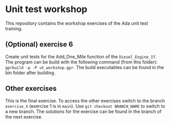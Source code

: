 # Unit test workshop
This repository contains the workshop exercises of the Ada unit test training.

## (Optional) exercise 6
Create unit tests for the Add_One_Mile function of the `Diesel_Engine_If`.
The program can be build with the following command (from this folder): `gprbuild -p -P ut_workshop.gpr`.
The build executables can be found in the bin folder after building.

## Other exercises
This is the final exercise. To access the other exercises switch to the branch `exercise_X` (exercise 1 is in `main`). Use `git checkout BRANCH_NAME` to switch to a new branch.
The solutions for the exercise can be found in the branch of the next exercise.
